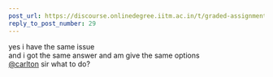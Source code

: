```yaml
---
post_url: https://discourse.onlinedegree.iitm.ac.in/t/graded-assignment-6/169283/34
reply_to_post_number: 29
---
```

yes i have the same issue  
and i got the same answer and am give the same options  
[@carlton](/u/carlton) sir what to do?